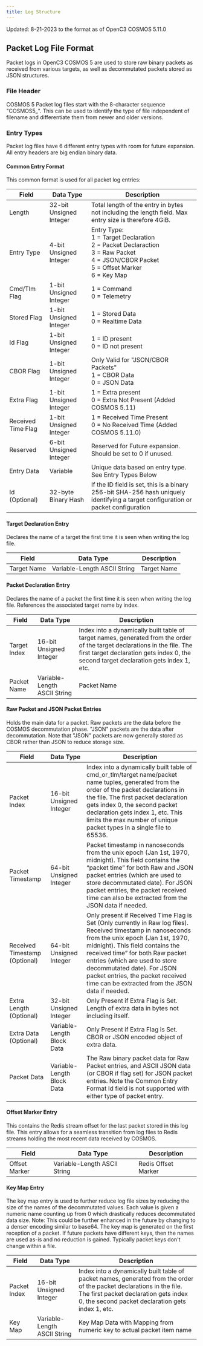 ```yaml
---
title: Log Structure
---
```


Updated: 8-21-2023 to the format as of OpenC3 COSMOS 5.11.0

## Packet Log File Format

Packet logs in OpenC3 COSMOS 5 are used to store raw binary packets as received from various targets, as
well as decommutated packets stored as JSON structures.

### File Header

COSMOS 5 Packet log files start with the 8-character sequence "COSMOS5\_". This can be used to identify the type of file independent of filename and differentiate them from newer and older versions.

### Entry Types

Packet log files have 6 different entry types with room for future expansion. All entry headers are big endian binary data.

#### Common Entry Format

This common format is used for all packet log entries:

| Field              | Data Type               | Description                                                                                                                                          |
| ------------------ | ----------------------- | ---------------------------------------------------------------------------------------------------------------------------------------------------- |
| Length             | 32-bit Unsigned Integer | Total length of the entry in bytes not including the length field. Max entry size is therefore 4GiB.                                                 |
| Entry Type         | 4-bit Unsigned Integer  | Entry Type:<br/>1 = Target Declaration<br/>2 = Packet Declaraction<br/>3 = Raw Packet<br/>4 = JSON/CBOR Packet<br/>5 = Offset Marker<br/>6 = Key Map |
| Cmd/Tlm Flag       | 1-bit Unsigned Integer  | 1 = Command<br/>0 = Telemetry                                                                                                                        |
| Stored Flag        | 1-bit Unsigned Integer  | 1 = Stored Data<br/>0 = Realtime Data                                                                                                                |
| Id Flag            | 1-bit Unsigned Integer  | 1 = ID present<br/>0 = ID not present                                                                                                                |
| CBOR Flag          | 1-bit Unsigned Integer  | Only Valid for "JSON/CBOR Packets"<br/>1 = CBOR Data<br/>0 = JSON Data                                                                               |
| Extra Flag         | 1-bit Unsigned Integer  | 1 = Extra present<br/>0 = Extra Not Present (Added COSMOS 5.11)                                                                                      |
| Received Time Flag | 1-bit Unsigned Integer  | 1 = Received Time Present<br/>0 = No Received Time (Added COSMOS 5.11.0)                                                                             |
| Reserved           | 6-bit Unsigned Integer  | Reserved for Future expansion. Should be set to 0 if unused.                                                                                         |
| Entry Data         | Variable                | Unique data based on entry type. See Entry Types Below                                                                                               |
| Id (Optional)      | 32-byte Binary Hash     | If the ID field is set, this is a binary 256-bit SHA-256 hash uniquely identifying a target configuration or packet configuration                    |

#### Target Declaration Entry

Declares the name of a target the first time it is seen when writing the log file.

| Field       | Data Type                    | Description |
| ----------- | ---------------------------- | ----------- |
| Target Name | Variable-Length ASCII String | Target Name |

#### Packet Declaration Entry

Declares the name of a packet the first time it is seen when writing the log file. References the associated target name by index.

| Field        | Data Type                    | Description                                                                                                                                                                                                        |
| ------------ | ---------------------------- | ------------------------------------------------------------------------------------------------------------------------------------------------------------------------------------------------------------------ |
| Target Index | 16-bit Unsigned Integer      | Index into a dynamically built table of target names, generated from the order of the target declarations in the file. The first target declaration gets index 0, the second target declaration gets index 1, etc. |
| Packet Name  | Variable-Length ASCII String | Packet Name                                                                                                                                                                                                        |

#### Raw Packet and JSON Packet Entries

Holds the main data for a packet. Raw packets are the data before the COSMOS decommutation phase. "JSON" packets are the data after decommutation. Note that "JSON" packets are now generally stored as CBOR rather than JSON to reduce storage size.

| Field                         | Data Type                  | Description                                                                                                                                                                                                                                                                                                                                                                    |
| ----------------------------- | -------------------------- | ------------------------------------------------------------------------------------------------------------------------------------------------------------------------------------------------------------------------------------------------------------------------------------------------------------------------------------------------------------------------------ |
| Packet Index                  | 16-bit Unsigned Integer    | Index into a dynamically built table of cmd_or_tlm/target name/packet name tuples, generated from the order of the packet declarations in the file. The first packet declaration gets index 0, the second packet declaration gets index 1, etc. This limits the max number of unique packet types in a single file to 65536.                                                   |
| Packet Timestamp              | 64-bit Unsigned Integer    | Packet timestamp in nanoseconds from the unix epoch (Jan 1st, 1970, midnight). This field contains the “packet time” for both Raw and JSON packet entries (which are used to store decommutated date). For JSON packet entries, the packet received time can also be extracted from the JSON data if needed.                                                                   |
| Received Timestamp (Optional) | 64-bit Unsigned Integer    | Only present if Received Time Flag is Set (Only currently in Raw log files). Received timestamp in nanoseconds from the unix epoch (Jan 1st, 1970, midnight). This field contains the received time” for both Raw packet entries (which are used to store decommutated date). For JSON packet entries, the packet received time can be extracted from the JSON data if needed. |
| Extra Length (Optional)       | 32-bit Unsigned Integer    | Only Present if Extra Flag is Set. Length of extra data in bytes not including itself.                                                                                                                                                                                                                                                                                         |
| Extra Data (Optional)         | Variable-Length Block Data | Only Present if Extra Flag is Set. CBOR or JSON encoded object of extra data.                                                                                                                                                                                                                                                                                                  |
| Packet Data                   | Variable-Length Block Data | The Raw binary packet data for Raw Packet entries, and ASCII JSON data (or CBOR if flag set) for JSON packet entries. Note the Common Entry Format Id field is not supported with either type of packet entry.                                                                                                                                                                 |

#### Offset Marker Entry

This contains the Redis stream offset for the last packet stored in this log file. This entry allows for a seamless transition from log files to Redis streams holding the most recent data received by COSMOS.

| Field         | Data Type                    | Description         |
| ------------- | ---------------------------- | ------------------- |
| Offset Marker | Variable-Length ASCII String | Redis Offset Marker |

#### Key Map Entry

The key map entry is used to further reduce log file sizes by reducing the size of the names of the decommutated values. Each value is given a numeric name counting up from 0 which drastically reduces decommutated data size. Note: This could be further enhanced in the future by changing to a denser encoding similar to base64. The key map is generated on the first reception of a packet. If future packets have different keys, then the names are used as-is and no reduction is gained. Typically packet keys don't change within a file.

| Field        | Data Type                    | Description                                                                                                                                                                                                        |
| ------------ | ---------------------------- | ------------------------------------------------------------------------------------------------------------------------------------------------------------------------------------------------------------------ |
| Packet Index | 16-bit Unsigned Integer      | Index into a dynamically built table of packet names, generated from the order of the packet declarations in the file. The first packet declaration gets index 0, the second packet declaration gets index 1, etc. |
| Key Map      | Variable-Length ASCII String | Key Map Data with Mapping from numeric key to actual packet item name                                                                                                                                              |
